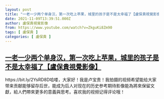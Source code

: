 ```yaml
---
layout: post
title: "一老一少两个单身汉，第一次吃上苹果，城里的孩子是不是太幸福了【盧保貴視覺影像】"
date: 2021-11-09T13:39:51.000Z
author: 盧保貴視覺影像
from: https://www.youtube.com/watch?v=ZkguKi8Zm90
tags: [ 盧保貴 ]
categories: [ 盧保貴 ]
---
```

<!--1636465191000-->
[一老一少两个单身汉，第一次吃上苹果，城里的孩子是不是太幸福了【盧保貴視覺影像】](https://www.youtube.com/watch?v=ZkguKi8Zm90)
------

<div>
https://bit.ly/2YsRD8D哈喽，大家好！我是卢宝贵！我拍摄的视频希望能给大家带来贡献能够留存后世，能成为后人对现在的历史参考期待影像能為將來保留文獻，給人們帶來更多的意義與思考。喜欢我的视频记得评论哦！
</div>

